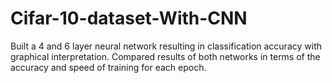 # Cifar-10-dataset-With-CNN
Built a 4 and 6 layer neural network resulting in classification accuracy with graphical interpretation. Compared results of both networks in terms of the accuracy and speed of training for each epoch.
